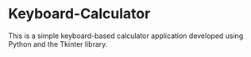 # Keyboard-Calculator
This is a simple keyboard-based calculator application developed using Python and the Tkinter library.
